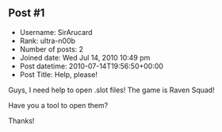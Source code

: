 ## Post #1
- Username: SirArucard
- Rank: ultra-n00b
- Number of posts: 2
- Joined date: Wed Jul 14, 2010 10:49 pm
- Post datetime: 2010-07-14T19:56:50+00:00
- Post Title: Help, please!

Guys, I need help to open .slot files! The game is Raven Squad!

Have you a tool to open them?





Thanks!
